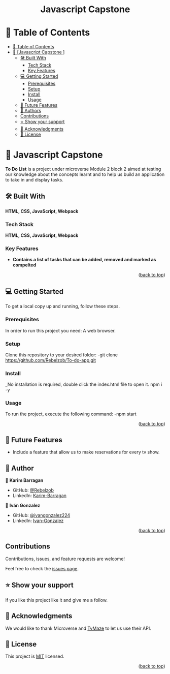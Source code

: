 <a name="readme-top"></a>


<div align="center">
  

  <h1><b>Javascript Capstone</b></h1>

</div>

# 📗 Table of Contents

- [📗 Table of Contents](#-table-of-contents)
- [📖 [Javascript Capstone ] ](#Javascript)
  - [🛠 Built With](#built-with)
    - [Tech Stack](#tech-stack)
    - [Key Features ](#key-features-)
  - [💻 Getting Started ](#getting-started)
    - [Prerequisites](#prerequisites)
    - [Setup](#setup)
    - [Install](#install)
    - [Usage](#usage)
  - [🔭 Future Features ](#future-features)
  - [👥 Authors ](#author)
  - [Contributions](#contributions)
  - [⭐️ Show your support ](#️support)
  - [🙏 Acknowledgments ](#acknowledgments)
  - [📝 License ](#license)


# 📖 Javascript Capstone  <a name="Javascript"></a>
**To Do List** is a project under microverse Module 2 block 2 aimed at testing our knowledge about the concepts learnt and to help us build an application to take in and display tasks.
## 🛠 Built With <a name="build-with"></a>

**HTML, CSS, JavaScript, Webpack**

### Tech Stack <a name="tech-stack"></a>

**HTML, CSS, JavaScript, Webpack**

### Key Features <a name="key-features"></a>
- **Contains a list of tasks that can be added, removed and marked as compelted**

<p align="right">(<a href="#readme-top">back to top</a>)</p>
 

## 💻 Getting Started <a name="getting-started"></a>

To get a local copy up and running, follow these steps.

### Prerequisites <a name="prerequisites"></a>

In order to run this project you need: A web browser.
### Setup <a name="setup"></a>

Clone this repository to your desired folder: 
-git clone https://github.com/Rebelzob/To-do-app.git

### Install <a name="install"></a>

_No installation is required, double click the index.html file to open it.
npm i -y

### Usage <a name="usage"></a>

To run the project, execute the following command:
-npm start

<p align="right">(<a href="#readme-top">back to top</a>)</p>


## 🔭 Future Features <a name="future-features"></a>

-  Include a feature that allow us to make reservations for every tv show.

## 👥 Author <a name="authors"></a>

👤 **Karim Barragan**

- GitHub: [@Rebelzob](https://github.com/Rebelzob)
- LinkedIn: [Karim-Barragan](https://www.linkedin.com/in/karim-barragan/)

👤 **Iván Gonzalez**

- GitHub: [@ivangonzalez224](https://github.com/ivangonzalez224)
- LinkedIn: [Ivan-Gonzalez](https://www.linkedin.com/in/iv%C3%A1n-gonzalez-robles-957491275/)

<p align="right">(<a href="#readme-top">back to top</a>)</p>

## Contributions

Contributions, issues, and feature requests are welcome!

Feel free to check the [issues page](../../issues/).

## ⭐️ Show your support <a name="support"></a>
 
If you like this project like it and give me a follow.


## 🙏 Acknowledgments <a name="acknowledgements"></a>

We would like to thank Microverse and [TvMaze](https://www.tvmaze.com/api) to let us use their API.


## 📝 License <a name="license"></a>

This project is [MIT](./LICENSE) licensed.


<p align="right">(<a href="#readme-top">back to top</a>)</p>
